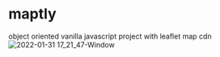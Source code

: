 # maptly
object oriented vanilla javascript project with leaflet map cdn
<br />
![2022-01-31 17_21_47-Window](https://user-images.githubusercontent.com/50103228/151831880-33ff3942-05c7-45f1-ba2d-020272d7e6d0.png)
